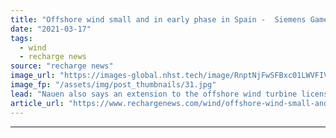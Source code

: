 ```yaml
---
title: "Offshore wind small and in early phase in Spain -  Siemens Gamesa CEO"
date: "2021-03-17"
tags: 
  - wind
  - recharge news
source: "recharge news"
image_url: "https://images-global.nhst.tech/image/RnptNjFwSFBxc01LWVFIVFFtRnUyMS9tblpLMGI0M3JXcWl5V2dEUEpmWT0=/nhst/binary/235d3a145d3ca91fc939bb3d13794216"
image_fp: "/assets/img/post_thumbnails/31.jpg"
lead: "Nauen also says an extension to the offshore wind turbine licensing deal with Shanghai Electric to larger machines is likely"
article_url: "https://www.rechargenews.com/wind/offshore-wind-small-and-in-early-phase-in-spain-siemens-gamesa-ceo/2-1-982538"
---
```


---
